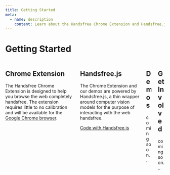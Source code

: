 ```yaml
---
title: Getting Started
meta:
  - name: description
    content: Learn about the Handsfree Chrome Extension and Handsfree.js and how to get started with each
---
```


# Getting Started

<div class="columns">
  <div class="column">
    <h2>Chrome Extension</h2>
    <p>The Handsfree Chrome Extension is designed to help you browse the web completely handsfree. The extension requires little to no calibration and will be available for the <a href="https://www.google.com/chrome/">Google Chrome browser</a>.</p>
  </div>
  <div class="column">
    <h2>Handsfree.js</h2>
    <p>The Chrome Extension and our demos are powered by Handsfree.js, a thin wrapper around computer vision models for the purpose of interacting with the web handsfree.</p>
    <a class="button" href="https://handsfree.js.org">Code with Handsfree.js</a>
  </div>
  <div class="column">
    <h2>Demos</h2>
    <p>coming soon...</p>
  </div>
  <div class="column">
    <h2>Get Involved</h2>
    <p>coming soon...</p>
  </div>
</div>
